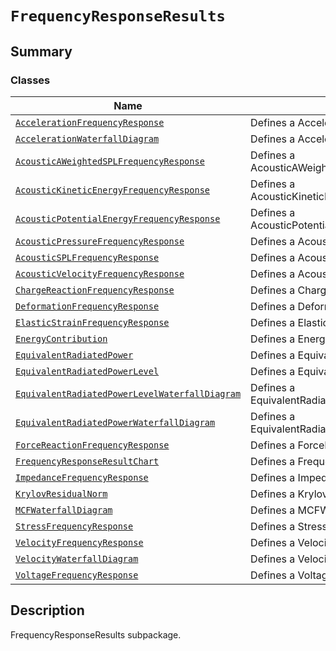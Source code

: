 # `FrequencyResponseResults`

<a id="summary"></a>

## Summary

### Classes

| Name | Description |
|---------------------------------------------------------------------------------------------------------------------------------------------------------------------------------------------------------------------------------------------|---------------------------------------------------------|
| [`AccelerationFrequencyResponse`](AccelerationFrequencyResponse.md#ansys.mechanical.stubs.v242.Ansys.ACT.Automation.Mechanical.Results.FrequencyResponseResults.AccelerationFrequencyResponse)                                              | Defines a AccelerationFrequencyResponse.                |
| [`AccelerationWaterfallDiagram`](AccelerationWaterfallDiagram.md#ansys.mechanical.stubs.v242.Ansys.ACT.Automation.Mechanical.Results.FrequencyResponseResults.AccelerationWaterfallDiagram)                                                 | Defines a AccelerationWaterfallDiagram.                 |
| [`AcousticAWeightedSPLFrequencyResponse`](AcousticAWeightedSPLFrequencyResponse.md#ansys.mechanical.stubs.v242.Ansys.ACT.Automation.Mechanical.Results.FrequencyResponseResults.AcousticAWeightedSPLFrequencyResponse)                      | Defines a AcousticAWeightedSPLFrequencyResponse.        |
| [`AcousticKineticEnergyFrequencyResponse`](AcousticKineticEnergyFrequencyResponse.md#ansys.mechanical.stubs.v242.Ansys.ACT.Automation.Mechanical.Results.FrequencyResponseResults.AcousticKineticEnergyFrequencyResponse)                   | Defines a AcousticKineticEnergyFrequencyResponse.       |
| [`AcousticPotentialEnergyFrequencyResponse`](AcousticPotentialEnergyFrequencyResponse.md#ansys.mechanical.stubs.v242.Ansys.ACT.Automation.Mechanical.Results.FrequencyResponseResults.AcousticPotentialEnergyFrequencyResponse)             | Defines a AcousticPotentialEnergyFrequencyResponse.     |
| [`AcousticPressureFrequencyResponse`](AcousticPressureFrequencyResponse.md#ansys.mechanical.stubs.v242.Ansys.ACT.Automation.Mechanical.Results.FrequencyResponseResults.AcousticPressureFrequencyResponse)                                  | Defines a AcousticPressureFrequencyResponse.            |
| [`AcousticSPLFrequencyResponse`](AcousticSPLFrequencyResponse.md#ansys.mechanical.stubs.v242.Ansys.ACT.Automation.Mechanical.Results.FrequencyResponseResults.AcousticSPLFrequencyResponse)                                                 | Defines a AcousticSPLFrequencyResponse.                 |
| [`AcousticVelocityFrequencyResponse`](AcousticVelocityFrequencyResponse.md#ansys.mechanical.stubs.v242.Ansys.ACT.Automation.Mechanical.Results.FrequencyResponseResults.AcousticVelocityFrequencyResponse)                                  | Defines a AcousticVelocityFrequencyResponse.            |
| [`ChargeReactionFrequencyResponse`](ChargeReactionFrequencyResponse.md#ansys.mechanical.stubs.v242.Ansys.ACT.Automation.Mechanical.Results.FrequencyResponseResults.ChargeReactionFrequencyResponse)                                        | Defines a ChargeReactionFrequencyResponse.              |
| [`DeformationFrequencyResponse`](DeformationFrequencyResponse.md#ansys.mechanical.stubs.v242.Ansys.ACT.Automation.Mechanical.Results.FrequencyResponseResults.DeformationFrequencyResponse)                                                 | Defines a DeformationFrequencyResponse.                 |
| [`ElasticStrainFrequencyResponse`](ElasticStrainFrequencyResponse.md#ansys.mechanical.stubs.v242.Ansys.ACT.Automation.Mechanical.Results.FrequencyResponseResults.ElasticStrainFrequencyResponse)                                           | Defines a ElasticStrainFrequencyResponse.               |
| [`EnergyContribution`](EnergyContribution.md#ansys.mechanical.stubs.v242.Ansys.ACT.Automation.Mechanical.Results.FrequencyResponseResults.EnergyContribution)                                                                               | Defines a EnergyContribution.                           |
| [`EquivalentRadiatedPower`](EquivalentRadiatedPower.md#ansys.mechanical.stubs.v242.Ansys.ACT.Automation.Mechanical.Results.FrequencyResponseResults.EquivalentRadiatedPower)                                                                | Defines a EquivalentRadiatedPower.                      |
| [`EquivalentRadiatedPowerLevel`](EquivalentRadiatedPowerLevel.md#ansys.mechanical.stubs.v242.Ansys.ACT.Automation.Mechanical.Results.FrequencyResponseResults.EquivalentRadiatedPowerLevel)                                                 | Defines a EquivalentRadiatedPowerLevel.                 |
| [`EquivalentRadiatedPowerLevelWaterfallDiagram`](EquivalentRadiatedPowerLevelWaterfallDiagram.md#ansys.mechanical.stubs.v242.Ansys.ACT.Automation.Mechanical.Results.FrequencyResponseResults.EquivalentRadiatedPowerLevelWaterfallDiagram) | Defines a EquivalentRadiatedPowerLevelWaterfallDiagram. |
| [`EquivalentRadiatedPowerWaterfallDiagram`](EquivalentRadiatedPowerWaterfallDiagram.md#ansys.mechanical.stubs.v242.Ansys.ACT.Automation.Mechanical.Results.FrequencyResponseResults.EquivalentRadiatedPowerWaterfallDiagram)                | Defines a EquivalentRadiatedPowerWaterfallDiagram.      |
| [`ForceReactionFrequencyResponse`](ForceReactionFrequencyResponse.md#ansys.mechanical.stubs.v242.Ansys.ACT.Automation.Mechanical.Results.FrequencyResponseResults.ForceReactionFrequencyResponse)                                           | Defines a ForceReactionFrequencyResponse.               |
| [`FrequencyResponseResultChart`](FrequencyResponseResultChart.md#ansys.mechanical.stubs.v242.Ansys.ACT.Automation.Mechanical.Results.FrequencyResponseResults.FrequencyResponseResultChart)                                                 | Defines a FrequencyResponseResultChart.                 |
| [`ImpedanceFrequencyResponse`](ImpedanceFrequencyResponse.md#ansys.mechanical.stubs.v242.Ansys.ACT.Automation.Mechanical.Results.FrequencyResponseResults.ImpedanceFrequencyResponse)                                                       | Defines a ImpedanceFrequencyResponse.                   |
| [`KrylovResidualNorm`](KrylovResidualNorm.md#ansys.mechanical.stubs.v242.Ansys.ACT.Automation.Mechanical.Results.FrequencyResponseResults.KrylovResidualNorm)                                                                               | Defines a KrylovResidualNorm.                           |
| [`MCFWaterfallDiagram`](MCFWaterfallDiagram.md#ansys.mechanical.stubs.v242.Ansys.ACT.Automation.Mechanical.Results.FrequencyResponseResults.MCFWaterfallDiagram)                                                                            | Defines a MCFWaterfallDiagram.                          |
| [`StressFrequencyResponse`](StressFrequencyResponse.md#ansys.mechanical.stubs.v242.Ansys.ACT.Automation.Mechanical.Results.FrequencyResponseResults.StressFrequencyResponse)                                                                | Defines a StressFrequencyResponse.                      |
| [`VelocityFrequencyResponse`](VelocityFrequencyResponse.md#ansys.mechanical.stubs.v242.Ansys.ACT.Automation.Mechanical.Results.FrequencyResponseResults.VelocityFrequencyResponse)                                                          | Defines a VelocityFrequencyResponse.                    |
| [`VelocityWaterfallDiagram`](VelocityWaterfallDiagram.md#ansys.mechanical.stubs.v242.Ansys.ACT.Automation.Mechanical.Results.FrequencyResponseResults.VelocityWaterfallDiagram)                                                             | Defines a VelocityWaterfallDiagram.                     |
| [`VoltageFrequencyResponse`](VoltageFrequencyResponse.md#ansys.mechanical.stubs.v242.Ansys.ACT.Automation.Mechanical.Results.FrequencyResponseResults.VoltageFrequencyResponse)                                                             | Defines a VoltageFrequencyResponse.                     |

<a id="description"></a>

## Description

FrequencyResponseResults subpackage.

<!-- !! processed by numpydoc !! -->

